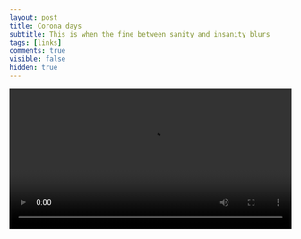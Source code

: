 ```yaml
---
layout: post
title: Corona days
subtitle: This is when the fine between sanity and insanity blurs
tags: [links]
comments: true
visible: false
hidden: true
---
```






<video width="100%" controls>

<source src="https://onedrive.live.com/download?cid=434EA3465C335360&resid=434EA3465C335360%2135962&authkey=AOOSoYnOGTXdO4s" type="video/mp4">

Your browser does not support the video tag.

</video>
